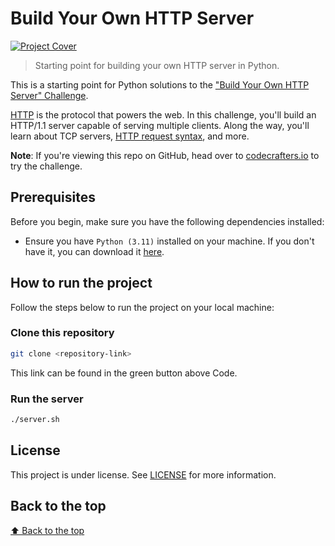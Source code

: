 # Build Your Own HTTP Server

[![Project Cover](https://backend.codecrafters.io/progress/http-server/9d3ddbb3-2c0b-425a-8476-e3b1e5f53eba)](https://app.codecrafters.io/users/codecrafters-bot?r=2qF)

> Starting point for building your own HTTP server in Python.

This is a starting point for Python solutions to the
["Build Your Own HTTP Server" Challenge](https://app.codecrafters.io/courses/http-server/overview).

[HTTP](https://en.wikipedia.org/wiki/Hypertext_Transfer_Protocol) is the protocol that powers the web. In this challenge, you'll build an HTTP/1.1 server capable of serving multiple clients. Along the way, you'll learn about TCP servers, [HTTP request syntax](https://www.w3.org/Protocols/rfc2616/rfc2616-sec5.html), and more.

**Note**: If you're viewing this repo on GitHub, head over to [codecrafters.io](https://app.codecrafters.io/r/smiling-goat-493044) to try the challenge.

## Prerequisites

Before you begin, make sure you have the following dependencies installed:

- Ensure you have `Python (3.11)` installed on your machine. If you don't have it, you can download it [here](https://www.python.org/downloads/release/python-3110/).

## How to run the project

Follow the steps below to run the project on your local machine:

### Clone this repository

```bash
git clone <repository-link>
```

This link can be found in the green button above Code.

### Run the server

```bash
./server.sh
```

## License

This project is under license. See [LICENSE](LICENSE.md) for more information.

## Back to the top

[⬆ Back to the top](#Build-Your-Own-HTTP-Server)